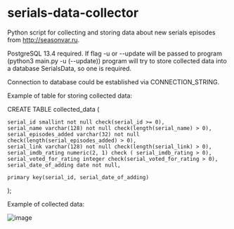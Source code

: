 # serials-data-collector
Python script for collecting and storing data about new serials episodes from http://seasonvar.ru.

PostgreSQL 13.4 required. If flag -u or --update will be passed to program (python3 main.py -u (--update)) program will try to store collected data into a database SerialsData, so one is required.

Connection to database could be established via CONNECTION_STRING.

Example of table for storing collected data:

CREATE TABLE collected_data (

    serial_id smallint not null check(serial_id >= 0),
    serial_name varchar(128) not null check(length(serial_name) > 0),
    serial_episodes_added varchar(32) not null check(length(serial_episodes_added) > 0),
    serial_link varchar(128) not null check(length(serial_link) > 0),
    serial_imdb_rating numeric(2, 1) check ( serial_imdb_rating > 0),
    serial_voted_for_rating integer check(serial_voted_for_rating > 0),
    serial_date_of_adding date not null,

    primary key(serial_id, serial_date_of_adding)
);

Example of collected data: 

![image](https://user-images.githubusercontent.com/86420598/152660770-5927386b-5ba5-4aeb-8a45-1b5f1a2ebcdf.png)
